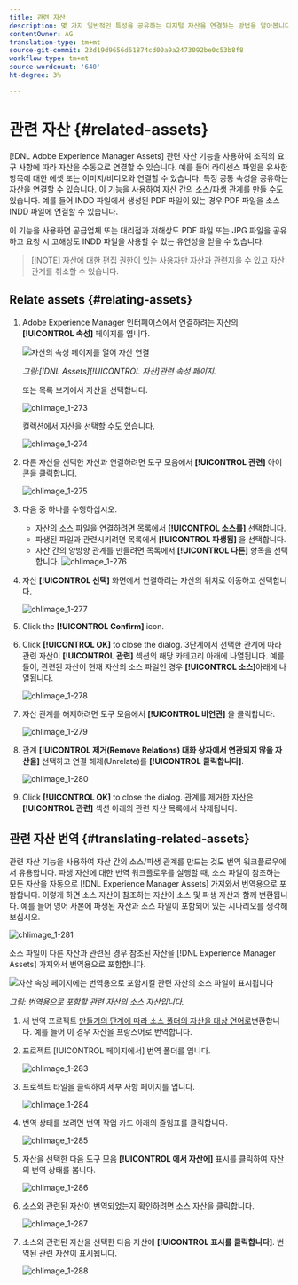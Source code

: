 ```yaml
---
title: 관련 자산
description: 몇 가지 일반적인 특성을 공유하는 디지털 자산을 연결하는 방법을 알아봅니다. 또한 디지털 자산 간의 소스 파생적인 관계를 만들 수 있습니다.
contentOwner: AG
translation-type: tm+mt
source-git-commit: 23d19d9656d61874cd00a9a2473092be0c53b8f8
workflow-type: tm+mt
source-wordcount: '640'
ht-degree: 3%

---
```



# 관련 자산 {#related-assets}

[!DNL Adobe Experience Manager Assets] 관련 자산 기능을 사용하여 조직의 요구 사항에 따라 자산을 수동으로 연결할 수 있습니다. 예를 들어 라이센스 파일을 유사한 항목에 대한 에셋 또는 이미지/비디오와 연결할 수 있습니다. 특정 공통 속성을 공유하는 자산을 연결할 수 있습니다. 이 기능을 사용하여 자산 간의 소스/파생 관계를 만들 수도 있습니다. 예를 들어 INDD 파일에서 생성된 PDF 파일이 있는 경우 PDF 파일을 소스 INDD 파일에 연결할 수 있습니다.

이 기능을 사용하면 공급업체 또는 대리점과 저해상도 PDF 파일 또는 JPG 파일을 공유하고 요청 시 고해상도 INDD 파일을 사용할 수 있는 유연성을 얻을 수 있습니다.

>[!NOTE] 자산에 대한 편집 권한이 있는 사용자만 자산과 관련지을 수 있고 자산 관계를 취소할 수 있습니다.
>

## Relate assets {#relating-assets}

1. Adobe Experience Manager 인터페이스에서 연결하려는 자산의 **[!UICONTROL 속성]** 페이지를 엽니다.

   ![자산의 속성 페이지를 열어 자산 연결](assets/asset-properties-relate-assets.png)

   *그림:[!DNL Assets][!UICONTROL 자산]관련 속성 페이지.*

   또는 목록 보기에서 자산을 선택합니다.

   ![chlimage_1-273](assets/chlimage_1-273.png)

   컬렉션에서 자산을 선택할 수도 있습니다.

   ![chlimage_1-274](assets/chlimage_1-274.png)

1. 다른 자산을 선택한 자산과 연결하려면 도구 모음에서 **[!UICONTROL 관련]** 아이콘을 클릭합니다.

   ![chlimage_1-275](assets/chlimage_1-275.png)

1. 다음 중 하나를 수행하십시오.

   * 자산의 소스 파일을 연결하려면 목록에서 **[!UICONTROL 소스를]** 선택합니다.
   * 파생된 파일과 관련시키려면 목록에서 **[!UICONTROL 파생됨]** 을 선택합니다.
   * 자산 간의 양방향 관계를 만들려면 목록에서 **[!UICONTROL 다른]** 항목을 선택합니다.
   ![chlimage_1-276](assets/chlimage_1-276.png)

1. 자산 **[!UICONTROL 선택]** 화면에서 연결하려는 자산의 위치로 이동하고 선택합니다.

   ![chlimage_1-277](assets/chlimage_1-277.png)

1. Click the **[!UICONTROL Confirm]** icon.
1. Click **[!UICONTROL OK]** to close the dialog. 3단계에서 선택한 관계에 따라 관련 자산이 **[!UICONTROL 관련]** 섹션의 해당 카테고리 아래에 나열됩니다. 예를 들어, 관련된 자산이 현재 자산의 소스 파일인 경우 **[!UICONTROL 소스]**&#x200B;아래에 나열됩니다.

   ![chlimage_1-278](assets/chlimage_1-278.png)

1. 자산 관계를 해제하려면 도구 모음에서 **[!UICONTROL 비연관]** 을 클릭합니다.

   ![chlimage_1-279](assets/chlimage_1-279.png)

1. 관계 **[!UICONTROL 제거(Remove Relations) 대화 상자에서 연관되지 않을 자산을]** 선택하고 연결 해제(Unrelate)를 **[!UICONTROL 클릭합니다]**.

   ![chlimage_1-280](assets/chlimage_1-280.png)

1. Click **[!UICONTROL OK]** to close the dialog. 관계를 제거한 자산은 **[!UICONTROL 관련]** 섹션 아래의 관련 자산 목록에서 삭제됩니다.

## 관련 자산 번역 {#translating-related-assets}

관련 자산 기능을 사용하여 자산 간의 소스/파생 관계를 만드는 것도 번역 워크플로우에서 유용합니다. 파생 자산에 대한 번역 워크플로우를 실행할 때, 소스 파일이 참조하는 모든 자산을 자동으로 [!DNL Experience Manager Assets] 가져와서 번역용으로 포함합니다. 이렇게 하면 소스 자산이 참조하는 자산이 소스 및 파생 자산과 함께 변환됩니다. 예를 들어 영어 사본에 파생된 자산과 소스 파일이 포함되어 있는 시나리오를 생각해 보십시오.

![chlimage_1-281](assets/chlimage_1-281.png)

소스 파일이 다른 자산과 관련된 경우 참조된 자산을 [!DNL Experience Manager Assets] 가져와서 번역용으로 포함합니다.

![자산 속성 페이지에는 번역용으로 포함시킬 관련 자산의 소스 파일이 표시됩니다](assets/asset-properties-source-asset.png)

*그림: 번역용으로 포함할 관련 자산의 소스 자산입니다.*

1. 새 번역 프로젝트 [만들기의 단계에 따라 소스 폴더의 자산을 대상 언어로](translation-projects.md#create-a-new-translation-project)변환합니다. 예를 들어 이 경우 자산을 프랑스어로 번역합니다.

1. 프로젝트 [!UICONTROL 페이지에서] 번역 폴더를 엽니다.

   ![chlimage_1-283](assets/chlimage_1-283.png)

1. 프로젝트 타일을 클릭하여 세부 사항 페이지를 엽니다.

   ![chlimage_1-284](assets/chlimage_1-284.png)

1. 번역 상태를 보려면 번역 작업 카드 아래의 줄임표를 클릭합니다.

   ![chlimage_1-285](assets/chlimage_1-285.png)

1. 자산을 선택한 다음 도구 모음 **[!UICONTROL 에서 자산에]** 표시를 클릭하여 자산의 번역 상태를 봅니다.

   ![chlimage_1-286](assets/chlimage_1-286.png)

1. 소스와 관련된 자산이 번역되었는지 확인하려면 소스 자산을 클릭합니다.

   ![chlimage_1-287](assets/chlimage_1-287.png)

1. 소스와 관련된 자산을 선택한 다음 자산에 **[!UICONTROL 표시를 클릭합니다]**. 번역된 관련 자산이 표시됩니다.

   ![chlimage_1-288](assets/chlimage_1-288.png)
